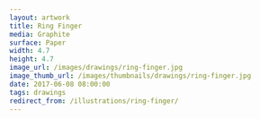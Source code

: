 ```yaml
---
layout: artwork
title: Ring Finger
media: Graphite
surface: Paper
width: 4.7
height: 4.7
image_url: /images/drawings/ring-finger.jpg
image_thumb_url: /images/thumbnails/drawings/ring-finger.jpg
date: 2017-06-08 08:00:00
tags: drawings
redirect_from: /illustrations/ring-finger/
---
```

